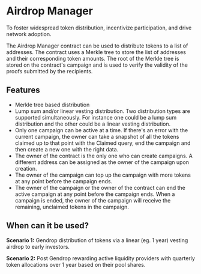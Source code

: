 # Airdrop Manager

To foster widespread token distribution, incentivize participation, and drive network adoption.

The Airdrop Manager contract can be used to distribute tokens to a list of addresses. The contract uses a Merkle tree to 
store the list of addresses and their corresponding token amounts. The root of the Merkle tree is stored on the contract's 
campaign and is used to verify the validity of the proofs submitted by the recipients.

## Features

- Merkle tree based distribution
- Lump sum and/or linear vesting distribution. Two distribution types are supported simultaneously. For instance one 
could be a lump sum distribution and the other could be a linear vesting distribution.
- Only one campaign can be active at a time. If there's an error with the current campaign, the owner can take a snapshot of
all the tokens claimed up to that point with the Claimed query, end the campaign and then create a new one with the right data.
- The owner of the contract is the only one who can create campaigns. A different address can be assigned as the owner
of the campaign upon creation.
- The owner of the campaign can top up the campaign with more tokens at any point before the campaign ends.
- The owner of the campaign or the owner of the contract can end the active campaign at any point before the campaign ends. 
When a campaign is ended, the owner of the campaign will receive the remaining, unclaimed tokens in the campaign.

## When can it be used?

**Scenario 1:** Gendrop distribution of tokens via a linear (eg. 1 year) vesting airdrop to early investors.

**Scenario 2:** Post Gendrop rewarding active liquidity providers with quarterly token allocations over 1 year based on their pool shares.
